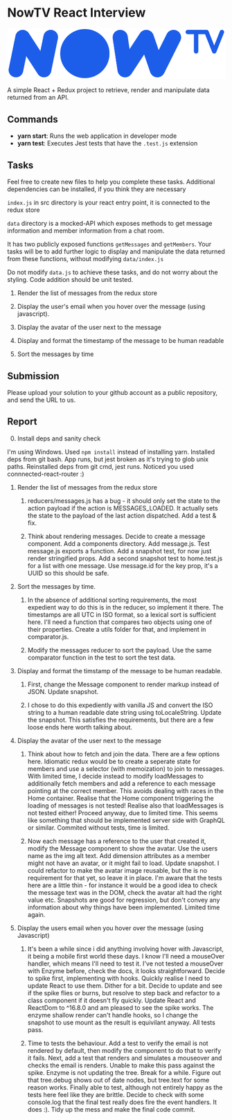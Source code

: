 # NowTV React Interview

![NowTV](./logo.png)

A simple React + Redux project to retrieve, render and manipulate data returned from an API.

## Commands

- **yarn start**: Runs the web application in developer mode
- **yarn test**: Executes Jest tests that have the `.test.js` extension

## Tasks

Feel free to create new files to help you complete these tasks. Additional dependencies can be installed, if you think they are necessary

`index.js` in src directory is your react entry point, it is connected to the redux store

`data` directory is a mocked-API which exposes methods to get message information and member information from a chat room.

It has two publicly exposed functions `getMessages` and `getMembers`. Your tasks will be to add further logic to display and manipulate the data returned from these functions, without modifying `data/index.js`

Do not modify `data.js` to achieve these tasks, and do not worry about the styling. Code addition should be unit tested.

1. Render the list of messages from the redux store

2. Display the user's email when you hover over the message (using javascript).

3. Display the avatar of the user next to the message

4. Display and format the timestamp of the message to be human readable

5. Sort the messages by time

## Submission

Please upload your solution to your github account as a public repository, and send the URL to us.

## Report

0. Install deps and sanity check

I'm using Windows. Used `npm install` instead of installing yarn.
Installed deps from git bash. App runs, but jest broken as it's trying to glob unix paths.
Reinstalled deps from git cmd, jest runs.
Noticed you used connnected-react-router :)

1. Render the list of messages from the redux store

    1. reducers/messages.js has a bug - it should only set the state to the action payload if the action is MESSAGES_LOADED. It actually sets the state to the payload of the last action dispatched. Add a test & fix. 

    2. Think about rendering messages. Decide to create a message component. Add a components directory. Add message.js. Test message.js exports a function. Add a snapshot test, for now just render stringified props. Add a second snapshot test to home.test.js for a list with one message. Use message.id for the key prop, it's a UUID so this should be safe.

2. Sort the messages by time.

    1. In the absence of additional sorting requirements, the most expedient way  to do this is in the reducer, so implement it there. The timestamps are all UTC in ISO format, so a lexical sort is sufficient here. I'll need a function that compares two objects using one of their properties. Create a utils folder for that, and implement in comparator.js.

    2. Modify the messages reducer to sort the payload. Use the same comparator function in the test to sort the test data.

3. Display and format the timstamp of the message to be human readable.

    1. First, change the Message component to render markup instead of JSON. Update snapshot.

    2. I chose to do this expediently with vanilla JS and convert the ISO string to a human readable date string using toLocaleString. Update the snapshot. This satisfies the requirements, but there are a few loose ends here worth talking about.

4. Display the avatar of the user next to the message

    1. Think about how to fetch and join the data. There are a few options here. Idiomatic redux would be to create a seperate state for members and use a selector (with memoization) to join to messages. With limited time, I decide instead to modify loadMessages to additionally fetch members and add a reference to each message pointing at the correct member. This avoids dealing with races in the Home container. Realise that the Home component triggering the loading of messages is not tested! Realise also that loadMessages is not tested either! Proceed anyway, due to limited time. This seems like something that should be implemented server side with GraphQL or similar. Commited without tests, time is limited.

    2. Now each message has a reference to the user that created it, modify the Message component to show the avatar. Use the users name as the img alt text. Add dimension attributes as a member might not have an avatar, or it might fail to load. Update snapshot. I could refactor to make the avatar image reusable, but the is no requirement for that yet, so leave it in place. I'm aware that the tests here are a little thin - for instance it would be a good idea to check the message text was in the DOM, check the avatar alt had the right value etc. Snapshots are good for regression, but don't convey any information about why things have been implemented. Limited time again.

5. Display the users email when you hover over the message (using Javascript)

    1. It's been a while since i did anything involving hover with Javascript, it being a mobile first world these days. I know I'll need a mouseOver handler, which means I'll need to test it. I've not tested a mouseOver with Enzyme before, check the docs, it looks straightforward. Decide to spike first, implementing with hooks. Quickly realise I need to update React to use them. Dither for a bit. Decide to update and see if the spike flies or burns, but resolve to step back and refactor to a class component if it doesn't fly quickly. Update React and ReactDom to ^16.8.0 and am pleased to see the spike works. The enzyme shallow render can't handle hooks, so I change the snapshot to use mount as the result is equivilant anyway. All tests pass. 

    2. Time to tests the behaviour. Add a test to verify the email is not rendered by default, then modify the component to do that to verify it fails. Next, add a test that renders and simulates a mouseover and checks the email is renders. Unable to make this pass against the spike. Enzyme is not updating the tree. Break for a while. Figure out that tree.debug shows out of date nodes, but tree.text for some reason works. Finally able to test, although not entirely happy as the tests here feel like they are brittle. Decide to check with some console.log that the final test really does fire the event handlers. It does :). Tidy up the mess and make the final code commit.
